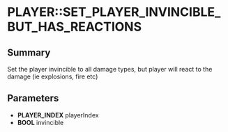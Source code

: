 # PLAYER::SET_PLAYER_INVINCIBLE_BUT_HAS_REACTIONS

## Summary
Set the player invincible to all damage types, but player will react to the damage (ie explosions, fire etc)

## Parameters
* **PLAYER_INDEX** playerIndex
* **BOOL** invincible